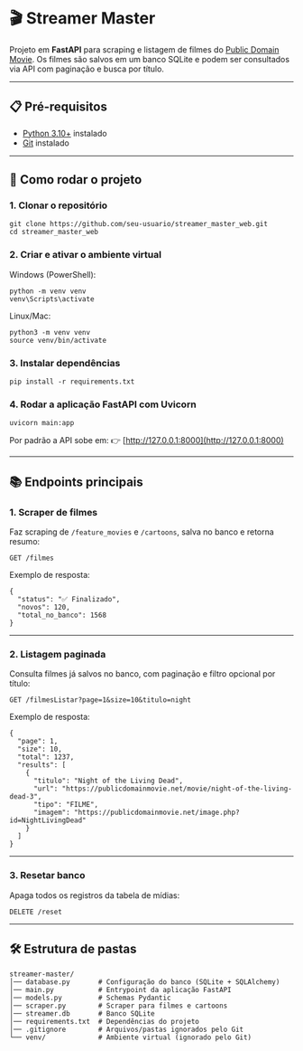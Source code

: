 # 🎬 Streamer Master

Projeto em **FastAPI** para scraping e listagem de filmes do [Public Domain Movie](https://publicdomainmovie.net).
Os filmes são salvos em um banco SQLite e podem ser consultados via API com paginação e busca por título.

---

## 📋 Pré-requisitos

* [Python 3.10+](https://www.python.org/downloads/) instalado
* [Git](https://git-scm.com/downloads) instalado

---

## 🚀 Como rodar o projeto

### 1. Clonar o repositório

```
git clone https://github.com/seu-usuario/streamer_master_web.git
cd streamer_master_web
```

### 2. Criar e ativar o ambiente virtual

Windows (PowerShell):

```
python -m venv venv
venv\Scripts\activate
```

Linux/Mac:

```
python3 -m venv venv
source venv/bin/activate
```

### 3. Instalar dependências

```
pip install -r requirements.txt
```

### 4. Rodar a aplicação FastAPI com Uvicorn

```
uvicorn main:app
```

Por padrão a API sobe em:
👉 [http://127.0.0.1:8000](http://127.0.0.1:8000)

---

## 📚 Endpoints principais

### 1. Scraper de filmes

Faz scraping de `/feature_movies` e `/cartoons`, salva no banco e retorna resumo:

```
GET /filmes
```

Exemplo de resposta:

```
{
  "status": "✅ Finalizado",
  "novos": 120,
  "total_no_banco": 1568
}
```

---

### 2. Listagem paginada

Consulta filmes já salvos no banco, com paginação e filtro opcional por título:

```
GET /filmesListar?page=1&size=10&titulo=night
```

Exemplo de resposta:

```
{
  "page": 1,
  "size": 10,
  "total": 1237,
  "results": [
    {
      "titulo": "Night of the Living Dead",
      "url": "https://publicdomainmovie.net/movie/night-of-the-living-dead-3",
      "tipo": "FILME",
      "imagem": "https://publicdomainmovie.net/image.php?id=NightLivingDead"
    }
  ]
}
```

---

### 3. Resetar banco

Apaga todos os registros da tabela de mídias:

```
DELETE /reset
```

---

## 🛠️ Estrutura de pastas

```
streamer-master/
│── database.py       # Configuração do banco (SQLite + SQLAlchemy)
│── main.py           # Entrypoint da aplicação FastAPI
│── models.py         # Schemas Pydantic
│── scraper.py        # Scraper para filmes e cartoons
│── streamer.db       # Banco SQLite
│── requirements.txt  # Dependências do projeto
│── .gitignore        # Arquivos/pastas ignorados pelo Git
└── venv/             # Ambiente virtual (ignorado pelo Git)
```
